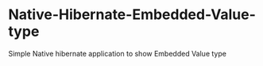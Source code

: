 # Native-Hibernate-Embedded-Value-type
Simple Native hibernate application to show Embedded Value type
